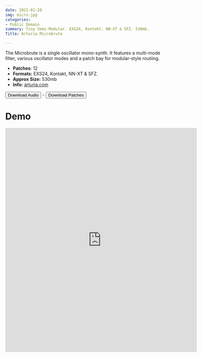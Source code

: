 ```yaml
---
date: 2021-01-20
img: micro.jpg
categories:
- Public Domain
summary: Tiny Semi-Modular. EXS24, Kontakt, NN-XT & SFZ. 530mb.
Title: Arturia Microbrute

---
```

The Microbrute is a single oscillator mono-synth. It features a multi-mode filter, various oscillator modes and a patch bay for modular-style routiing.

* **Patches**: 12
* **Formats:**  EXS24, Kontakt, NN-XT & SFZ. 
* **Approx Size:** 530mb
* **Info:** [arturia.com](https://www.arturia.com/microbrute/overview/)

<div class="buttons"> <a href="https://www.dropbox.com/sh/6cip8xw4itmqze4/AAD0slrsmTSqVi_BQY3RoLzla?dl=0"> <button>Download Audio</button></a> - <a href="https://github.com/publicsamples/Arturia-Microbrute"> <button>Download Patches</button></a></div>

# Demo

<iframe width="600" height="700" src="https://www.modularsamples.com/Demos/demos/ArturiaMicrobrute.html" frameborder="0" allow="accelerometer; autoplay; clipboard-write; encrypted-media; gyroscope; picture-in-picture" allowfullscreen></iframe>
